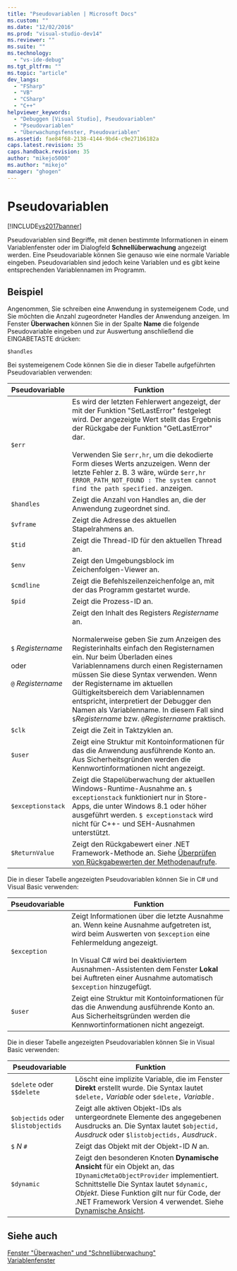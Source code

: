 ```yaml
---
title: "Pseudovariablen | Microsoft Docs"
ms.custom: ""
ms.date: "12/02/2016"
ms.prod: "visual-studio-dev14"
ms.reviewer: ""
ms.suite: ""
ms.technology: 
  - "vs-ide-debug"
ms.tgt_pltfrm: ""
ms.topic: "article"
dev_langs: 
  - "FSharp"
  - "VB"
  - "CSharp"
  - "C++"
helpviewer_keywords: 
  - "Debuggen [Visual Studio], Pseudovariablen"
  - "Pseudovariablen"
  - "Überwachungsfenster, Pseudovariablen"
ms.assetid: fae84f68-2138-4144-9bd4-c9e271b6182a
caps.latest.revision: 35
caps.handback.revision: 35
author: "mikejo5000"
ms.author: "mikejo"
manager: "ghogen"
---
```

# Pseudovariablen
[!INCLUDE[vs2017banner](../code-quality/includes/vs2017banner.md)]

Pseudovariablen sind Begriffe, mit denen bestimmte Informationen in einem Variablenfenster oder im Dialogfeld **Schnellüberwachung** angezeigt werden.  Eine Pseudovariable können Sie genauso wie eine normale Variable eingeben.  Pseudovariablen sind jedoch keine Variablen und es gibt keine entsprechenden Variablennamen im Programm.  
  
## Beispiel  
 Angenommen, Sie schreiben eine Anwendung in systemeigenem Code, und Sie möchten die Anzahl zugeordneter Handles der Anwendung anzeigen.  Im Fenster **Überwachen** können Sie in der Spalte **Name** die folgende Pseudovariable eingeben und zur Auswertung anschließend die EINGABETASTE drücken:  
  
```  
$handles  
```  
  
 Bei systemeigenem Code können Sie die in dieser Tabelle aufgeführten Pseudovariablen verwenden:  
  
|Pseudovariable|Funktion|  
|--------------------|--------------|  
|`$err`|Es wird der letzten Fehlerwert angezeigt, der mit der Funktion "SetLastError" festgelegt wird.  Der angezeigte Wert stellt das Ergebnis der Rückgabe der Funktion "GetLastError" dar.<br /><br /> Verwenden Sie `$err,hr`, um die dekodierte Form dieses Werts anzuzeigen.  Wenn der letzte Fehler z. B. 3 wäre, würde `$err,hr` `ERROR_PATH_NOT_FOUND : The system cannot find the path specified.` anzeigen.|  
|`$handles`|Zeigt die Anzahl von Handles an, die der Anwendung zugeordnet sind.|  
|`$vframe`|Zeigt die Adresse des aktuellen Stapelrahmens an.|  
|`$tid`|Zeigt die Thread\-ID für den aktuellen Thread an.|  
|`$env`|Zeigt den Umgebungsblock im Zeichenfolgen\-Viewer an.|  
|`$cmdline`|Zeigt die Befehlszeilenzeichenfolge an, mit der das Programm gestartet wurde.|  
|`$pid`|Zeigt die Prozess\-ID an.|  
|`$` *Registername*<br /><br /> oder<br /><br /> `@` *Registername*|Zeigt den Inhalt des Registers *Registername* an.<br /><br /> Normalerweise geben Sie zum Anzeigen des Registerinhalts einfach den Registernamen ein.  Nur beim Überladen eines Variablennamens durch einen Registernamen müssen Sie diese Syntax verwenden.  Wenn der Registername im aktuellen Gültigkeitsbereich dem Variablennamen entspricht, interpretiert der Debugger den Namen als Variablenname.  In diesem Fall sind `$`*Registername* bzw. `@`*Registername* praktisch.|  
|`$clk`|Zeigt die Zeit in Taktzyklen an.|  
|`$user`|Zeigt eine Struktur mit Kontoinformationen für das die Anwendung ausführende Konto an.  Aus Sicherheitsgründen werden die Kennwortinformationen nicht angezeigt.|  
|`$exceptionstack`|Zeigt die Stapelüberwachung der aktuellen Windows\-Runtime\-Ausnahme an.  `$ exceptionstack` funktioniert nur in Store\-Apps, die unter Windows 8.1 oder höher ausgeführt werden.  `$ exceptionstack` wird nicht für C\+\+\- und SEH\-Ausnahmen unterstützt.|  
|`$ReturnValue`|Zeigt den Rückgabewert einer .NET Framework\-Methode an.  Siehe [Überprüfen von Rückgabewerten der Methodenaufrufe](../Topic/Examine%20return%20values%20of%20method%20calls.md).|  
  
 Die in dieser Tabelle angezeigten Pseudovariablen können Sie in C\# und Visual Basic verwenden:  
  
|Pseudovariable|Funktion|  
|--------------------|--------------|  
|`$exception`|Zeigt Informationen über die letzte Ausnahme an.  Wenn keine Ausnahme aufgetreten ist, wird beim Auswerten von `$exception` eine Fehlermeldung angezeigt.<br /><br /> In Visual C\# wird bei deaktiviertem Ausnahmen\-Assistenten dem Fenster **Lokal** bei Auftreten einer Ausnahme automatisch `$exception` hinzugefügt.|  
|`$user`|Zeigt eine Struktur mit Kontoinformationen für das die Anwendung ausführende Konto an.  Aus Sicherheitsgründen werden die Kennwortinformationen nicht angezeigt.|  
  
 Die in dieser Tabelle angezeigten Pseudovariablen können Sie in Visual Basic verwenden:  
  
|Pseudovariable|Funktion|  
|--------------------|--------------|  
|`$delete` oder `$$delete`|Löscht eine implizite Variable, die im Fenster **Direkt** erstellt wurde.  Die Syntax lautet `$delete,` *Variable* oder `$delete,` *Variable*`.`|  
|`$objectids` oder `$listobjectids`|Zeigt alle aktiven Objekt\-IDs als untergeordnete Elemente des angegebenen Ausdrucks an.  Die Syntax lautet `$objectid,` *Ausdruck* oder `$listobjectids,` *Ausdruck*`.`|  
|`$` *N* `#`|Zeigt das Objekt mit der Objekt\-ID *N* an.|  
|`$dynamic`|Zeigt den besonderen Knoten **Dynamische Ansicht** für ein Objekt an, das `IDynamicMetaObjectProvider` implementiert.  Schnittstelle  Die Syntax lautet `$dynamic,` *Objekt*.  Diese Funktion gilt nur für Code, der .NET Framework Version 4 verwendet.  Siehe [Dynamische Ansicht](../Topic/Dynamic%20View.md).|  
  
## Siehe auch  
 [Fenster "Überwachen" und "Schnellüberwachung"](../debugger/watch-and-quickwatch-windows.md)   
 [Variablenfenster](../Topic/Variable%20Windows.md)